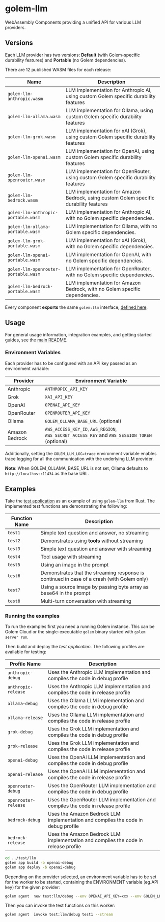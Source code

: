 # golem-llm

WebAssembly Components providing a unified API for various LLM providers.

## Versions

Each LLM provider has two versions: **Default** (with Golem-specific durability features) and **Portable** (no Golem dependencies).

There are 12 published WASM files for each release:

| Name                                 | Description                                                                            |
|--------------------------------------|----------------------------------------------------------------------------------------|
| `golem-llm-anthropic.wasm`           | LLM implementation for Anthropic AI, using custom Golem specific durability features   |
| `golem-llm-ollama.wasm`              | LLM implementation for Ollama, using custom Golem specific durability features         |
| `golem-llm-grok.wasm`                | LLM implementation for xAI (Grok), using custom Golem specific durability features     |
| `golem-llm-openai.wasm`              | LLM implementation for OpenAI, using custom Golem specific durability features         |
| `golem-llm-openrouter.wasm`          | LLM implementation for OpenRouter, using custom Golem specific durability features     |
| `golem-llm-bedrock.wasm`             | LLM implementation for Amazon Bedrock, using custom Golem specific durability features |
| `golem-llm-anthropic-portable.wasm`  | LLM implementation for Anthropic AI, with no Golem specific dependencies.              |
| `golem-llm-ollama-portable.wasm`     | LLM implementation for Ollama, with no Golem specific dependencies.                    |
| `golem-llm-grok-portable.wasm`       | LLM implementation for xAI (Grok), with no Golem specific dependencies.                |
| `golem-llm-openai-portable.wasm`     | LLM implementation for OpenAI, with no Golem specific dependencies.                    |
| `golem-llm-openrouter-portable.wasm` | LLM implementation for OpenRouter, with no Golem specific dependencies.                |
| `golem-llm-bedrock-portable.wasm`    | LLM implementation for Amazon Bedrock, with no Golem specific dependencies.            |

Every component **exports** the same `golem:llm` interface, [defined here](wit/golem-llm.wit).

## Usage

For general usage information, integration examples, and getting started guides, see the [main README](../README.md).

### Environment Variables

Each provider has to be configured with an API key passed as an environment variable:

| Provider       | Environment Variable                                                                          |
|----------------|-----------------------------------------------------------------------------------------------|
| Anthropic      | `ANTHROPIC_API_KEY`                                                                           |
| Grok           | `XAI_API_KEY`                                                                                 |
| OpenAI         | `OPENAI_API_KEY`                                                                              |
| OpenRouter     | `OPENROUTER_API_KEY`                                                                          |
| Ollama         | `GOLEM_OLLAMA_BASE_URL` (optional)                                                            |
| Amazon Bedrock | `AWS_ACCESS_KEY_ID`, `AWS_REGION`, `AWS_SECRET_ACCESS_KEY` and `AWS_SESSION_TOKEN` (optional) |

Additionally, setting the `GOLEM_LLM_LOG=trace` environment variable enables trace logging for all the communication
with the underlying LLM provider.

**Note**: When GOLEM_OLLAMA_BASE_URL is not set, Ollama defaults to `http://localhost:11434` as the base URL.

## Examples

Take the [test application](../test/llm/components-rust/test-llm/src/lib.rs) as an example of using `golem-llm` from Rust. 
The implemented test functions are demonstrating the following:

| Function Name | Description                                                                                |
|---------------|--------------------------------------------------------------------------------------------|
| `test1`       | Simple text question and answer, no streaming                                              | 
| `test2`       | Demonstrates using **tools** without streaming                                             |
| `test3`       | Simple text question and answer with streaming                                             |
| `test4`       | Tool usage with streaming                                                                  |
| `test5`       | Using an image in the prompt                                                               |
| `test6`       | Demonstrates that the streaming response is continued in case of a crash (with Golem only) |
| `test7`       | Using a source image by passing byte array as base64 in the prompt                         |
| `test8`       | Multi-turn conversation with streaming                                                      |

### Running the examples

To run the examples first you need a running Golem instance. This can be Golem Cloud or the single-executable `golem`
binary started with `golem server run`.

Then build and deploy the _test application_. The following profiles are available for testing:

| Profile Name         | Description                                                                           |
|----------------------|---------------------------------------------------------------------------------------|
| `anthropic-debug`    | Uses the Anthropic LLM implementation and compiles the code in debug profile          |
| `anthropic-release`  | Uses the Anthropic LLM implementation and compiles the code in release profile        |
| `ollama-debug`       | Uses the Ollama LLM implementation and compiles the code in debug profile             |
| `ollama-release`     | Uses the Ollama LLM implementation and compiles the code in release profile           |
| `grok-debug`         | Uses the Grok LLM implementation and compiles the code in debug profile               |
| `grok-release`       | Uses the Grok LLM implementation and compiles the code in release profile             |
| `openai-debug`       | Uses the OpenAI LLM implementation and compiles the code in debug profile             |
| `openai-release`     | Uses the OpenAI LLM implementation and compiles the code in release profile           |
| `openrouter-debug`   | Uses the OpenRouter LLM implementation and compiles the code in debug profile         |
| `openrouter-release` | Uses the OpenRouter LLM implementation and compiles the code in release profile       |
| `bedrock-debug`      | Uses the Amazon Bedrock LLM implementation and compiles the code in debug profile     |
| `bedrock-release`    | Uses the Amazon Bedrock LLM implementation and compiles the code in release profile   |

```bash
cd ../test/llm
golem app build -b openai-debug
golem app deploy -b openai-debug
```

Depending on the provider selected, an environment variable has to be set for the worker to be started, containing the ENVIRONMENT variable (eg.API key) for the given provider:

```bash
golem agent  new test:llm/debug --env OPENAI_API_KEY=xxx --env GOLEM_LLM_LOG=trace
```

Then you can invoke the test functions on this worker:

```bash
golem agent  invoke test:llm/debug test1 --stream 
```



